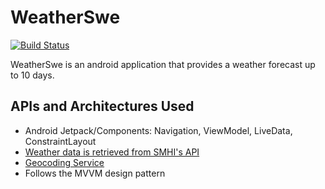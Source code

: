 # WeatherSwe

[![Build Status](https://travis-ci.org/mrbenjoo/WeatherApp.svg?branch=master)](https://travis-ci.org/mrbenjoo/WeatherApp)

WeatherSwe is an android application that provides a weather forecast up to 10 days. 


## APIs and Architectures Used
- Android Jetpack/Components: Navigation, ViewModel, LiveData, ConstraintLayout
- [Weather data is retrieved from SMHI's API](http://opendata.smhi.se/apidocs/metfcst/index.html)
- [Geocoding Service](https://developers.arcgis.com/rest/geocode/api-reference/overview-world-geocoding-service.htm)
- Follows the MVVM design pattern